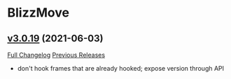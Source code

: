 # BlizzMove

## [v3.0.19](https://github.com/Kiatra/BlizzMove/tree/v3.0.19) (2021-06-03)
[Full Changelog](https://github.com/Kiatra/BlizzMove/commits/v3.0.19) [Previous Releases](https://github.com/Kiatra/BlizzMove/releases)

- don't hook frames that are already hooked; expose version through API  
